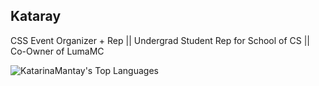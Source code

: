 ## Kataray
CSS Event Organizer + Rep || Undergrad Student Rep for School of CS || Co-Owner of LumaMC

![KatarinaMantay's Top Languages](https://github-readme-stats.vercel.app/api/top-langs/?username=KatarinaMantay&theme=dark&show_icons=true&hide_border=true&layout=compact&langs_count=10)



